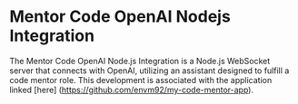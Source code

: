 # Mentor Code OpenAI Nodejs Integration

The Mentor Code OpenAI Node.js Integration is a Node.js WebSocket server that connects with OpenAI, utilizing an assistant designed to fulfill a code mentor role. This development is associated with the application linked [here] (https://github.com/envm92/my-code-mentor-app).